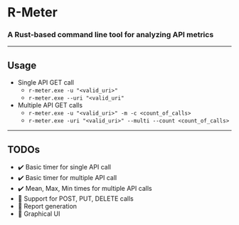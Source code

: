 # R-Meter

### A Rust-based command line tool for analyzing API metrics

---

## Usage

- Single API GET call
    - ``r-meter.exe -u "<valid_uri>"``
    - ``r-meter.exe --uri "<valid_uri"``
- Multiple API GET calls
    - ``r-meter.exe -u "<valid_uri>" -m -c <count_of_calls>``
    - ``r-meter.exe -uri "<valid_uri>" --multi --count <count_of_calls>``

---

## TODOs

- :heavy_check_mark: Basic timer for single API call
- :heavy_check_mark: Basic timer for multiple API call
- :heavy_check_mark: Mean, Max, Min times for multiple API calls
- :white_square_button: Support for POST, PUT, DELETE calls
- :white_square_button: Report generation
- :white_square_button: Graphical UI
